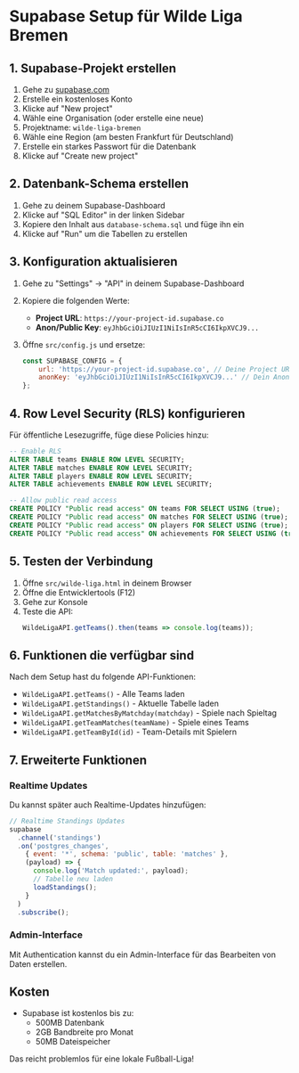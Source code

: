 # Supabase Setup für Wilde Liga Bremen

## 1. Supabase-Projekt erstellen

1. Gehe zu [supabase.com](https://supabase.com)
2. Erstelle ein kostenloses Konto
3. Klicke auf "New project"
4. Wähle eine Organisation (oder erstelle eine neue)
5. Projektname: `wilde-liga-bremen`
6. Wähle eine Region (am besten Frankfurt für Deutschland)
7. Erstelle ein starkes Passwort für die Datenbank
8. Klicke auf "Create new project"

## 2. Datenbank-Schema erstellen

1. Gehe zu deinem Supabase-Dashboard
2. Klicke auf "SQL Editor" in der linken Sidebar
3. Kopiere den Inhalt aus `database-schema.sql` und füge ihn ein
4. Klicke auf "Run" um die Tabellen zu erstellen

## 3. Konfiguration aktualisieren

1. Gehe zu "Settings" → "API" in deinem Supabase-Dashboard
2. Kopiere die folgenden Werte:
   - **Project URL**: `https://your-project-id.supabase.co`
   - **Anon/Public Key**: `eyJhbGciOiJIUzI1NiIsInR5cCI6IkpXVCJ9...`

3. Öffne `src/config.js` und ersetze:
   ```javascript
   const SUPABASE_CONFIG = {
       url: 'https://your-project-id.supabase.co', // Deine Project URL
       anonKey: 'eyJhbGciOiJIUzI1NiIsInR5cCI6IkpXVCJ9...' // Dein Anon Key
   };
   ```

## 4. Row Level Security (RLS) konfigurieren

Für öffentliche Lesezugriffe, füge diese Policies hinzu:

```sql
-- Enable RLS
ALTER TABLE teams ENABLE ROW LEVEL SECURITY;
ALTER TABLE matches ENABLE ROW LEVEL SECURITY;
ALTER TABLE players ENABLE ROW LEVEL SECURITY;
ALTER TABLE achievements ENABLE ROW LEVEL SECURITY;

-- Allow public read access
CREATE POLICY "Public read access" ON teams FOR SELECT USING (true);
CREATE POLICY "Public read access" ON matches FOR SELECT USING (true);
CREATE POLICY "Public read access" ON players FOR SELECT USING (true);
CREATE POLICY "Public read access" ON achievements FOR SELECT USING (true);
```

## 5. Testen der Verbindung

1. Öffne `src/wilde-liga.html` in deinem Browser
2. Öffne die Entwicklertools (F12)
3. Gehe zur Konsole
4. Teste die API:
   ```javascript
   WildeLigaAPI.getTeams().then(teams => console.log(teams));
   ```

## 6. Funktionen die verfügbar sind

Nach dem Setup hast du folgende API-Funktionen:

- `WildeLigaAPI.getTeams()` - Alle Teams laden
- `WildeLigaAPI.getStandings()` - Aktuelle Tabelle laden
- `WildeLigaAPI.getMatchesByMatchday(matchday)` - Spiele nach Spieltag
- `WildeLigaAPI.getTeamMatches(teamName)` - Spiele eines Teams
- `WildeLigaAPI.getTeamById(id)` - Team-Details mit Spielern

## 7. Erweiterte Funktionen

### Realtime Updates
Du kannst später auch Realtime-Updates hinzufügen:

```javascript
// Realtime Standings Updates
supabase
  .channel('standings')
  .on('postgres_changes', 
    { event: '*', schema: 'public', table: 'matches' },
    (payload) => {
      console.log('Match updated:', payload);
      // Tabelle neu laden
      loadStandings();
    }
  )
  .subscribe();
```

### Admin-Interface
Mit Authentication kannst du ein Admin-Interface für das Bearbeiten von Daten erstellen.

## Kosten

- Supabase ist kostenlos bis zu:
  - 500MB Datenbank
  - 2GB Bandbreite pro Monat
  - 50MB Dateispeicher

Das reicht problemlos für eine lokale Fußball-Liga!
